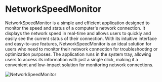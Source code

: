 # NetworkSpeedMonitor

NetworkSpeedMonitor is a simple and efficient application designed to monitor the speed and status of a computer's network connection. It displays the network speed in real-time and allows users to quickly and easily see the current status of their connection. With its intuitive interface and easy-to-use features, NetworkSpeedMonitor is an ideal solution for users who need to monitor their network connection for troubleshooting or optimization purposes. The application runs in the system tray, allowing users to access its information with just a single click, making it a convenient and low-impact solution for monitoring network connections.

![NetworkSpeedMonitor](https://user-images.githubusercontent.com/3509674/218249784-b041f142-a916-4000-991d-25b452a403e4.gif)
